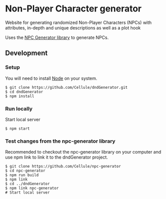 # Non-Player Character generator
Website for generating randomized Non-Player Characters (NPCs) with attributes, in-depth and unique descriptions as well as a plot hook

Uses the [NPC Generator library](https://github.com/Cellule/npc-generator) to generate NPCs.

## Development
### Setup

You will need to install [Node](https://nodejs.org/) on your system.

```
$ git clone https://github.com/Cellule/dndGenerator.git
$ cd dndGenerator
$ npm install
```

### Run locally

Start local server
```
$ npm start
```

### Test changes from the npc-generator library

Recommended to checkout the npc-generator library on your computer and use npm link to link it to the dndGenerator project.

```
$ git clone https://github.com/Cellule/npc-generator
$ cd npc-generator
$ npm run build
$ npm link
$ cd ../dndGenerator
$ npm link npc-generator
# Start local server
```

